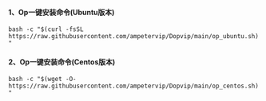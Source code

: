 #### 1、Op一键安装命令(Ubuntu版本)

`bash -c "$(curl -fsSL https://raw.githubusercontent.com/ampetervip/Dopvip/main/op_ubuntu.sh)"`

#### 2、Op一键安装命令(Centos版本)

`bash -c "$(wget -O- https://raw.githubusercontent.com/ampetervip/Dopvip/main/op_centos.sh)"`
